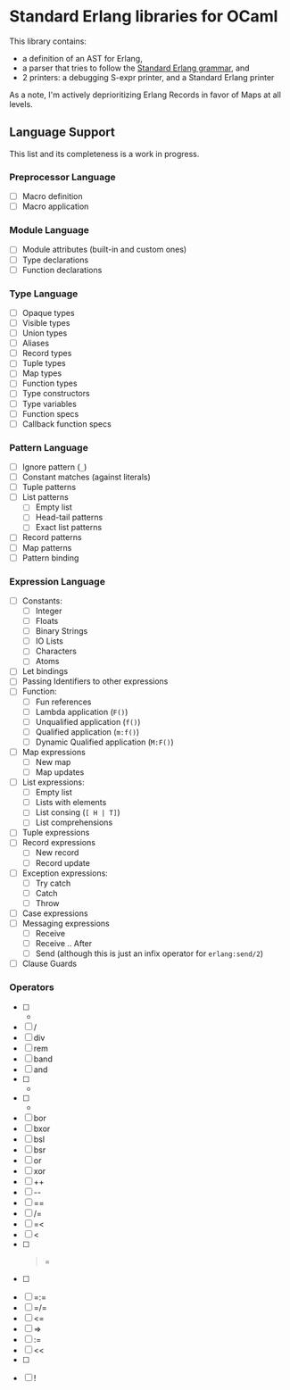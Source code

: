 # Standard Erlang libraries for OCaml

This library contains:

* a definition of an AST for Erlang,
* a parser that tries to follow the [Standard Erlang
  grammar](https://github.com/erlang/otp/blob/master/lib/stdlib/src/erl_parse.yrl),
  and
* 2 printers: a debugging S-expr printer, and a Standard Erlang printer

As a note, I'm actively deprioritizing Erlang Records in favor of Maps at all
levels.

## Language Support

This list and its completeness is a work in progress.

### Preprocessor Language

- [ ] Macro definition
- [ ] Macro application

### Module Language

- [ ] Module attributes (built-in and custom ones)
- [ ] Type declarations
- [ ] Function declarations

### Type Language

- [ ] Opaque types
- [ ] Visible types
- [ ] Union types
- [ ] Aliases
- [ ] Record types
- [ ] Tuple types
- [ ] Map types
- [ ] Function types
- [ ] Type constructors
- [ ] Type variables
- [ ] Function specs
- [ ] Callback function specs

### Pattern Language

- [ ] Ignore pattern (`_`)
- [ ] Constant matches (against literals) 
- [ ] Tuple patterns
- [ ] List patterns
  - [ ] Empty list
  - [ ] Head-tail patterns
  - [ ] Exact list patterns
- [ ] Record patterns
- [ ] Map patterns
- [ ] Pattern binding

### Expression Language

- [ ] Constants:
  - [ ] Integer
  - [ ] Floats
  - [ ] Binary Strings
  - [ ] IO Lists
  - [ ] Characters
  - [ ] Atoms
- [ ] Let bindings
- [ ] Passing Identifiers to other expressions
- [ ] Function:
  - [ ] Fun references
  - [ ] Lambda application (`F()`)
  - [ ] Unqualified application (`f()`)
  - [ ] Qualified application (`m:f()`)
  - [ ] Dynamic Qualified application (`M:F()`)
- [ ] Map expressions
  - [ ] New map
  - [ ] Map updates
- [ ] List expressions:
  - [ ] Empty list
  - [ ] Lists with elements
  - [ ] List consing (`[ H | T]`)
  - [ ] List comprehensions
- [ ] Tuple expressions
- [ ] Record expressions
  - [ ] New record
  - [ ] Record update
- [ ] Exception expressions:
  - [ ] Try catch
  - [ ] Catch
  - [ ] Throw 
- [ ] Case expressions
- [ ] Messaging expressions
  - [ ] Receive
  - [ ] Receive .. After
  - [ ] Send (although this is just an infix operator for `erlang:send/2`)
- [ ] Clause Guards

### Operators

- [ ] *
- [ ] /
- [ ] div
- [ ] rem
- [ ] band
- [ ] and
- [ ] +
- [ ] -
- [ ] bor
- [ ] bxor
- [ ] bsl
- [ ] bsr
- [ ] or
- [ ] xor
- [ ] ++
- [ ] --
- [ ] ==
- [ ] /=
- [ ] =<
- [ ] <
- [ ] >=
- [ ] >
- [ ] =:=
- [ ] =/=
- [ ] <=
- [ ] =>
- [ ] :=
- [ ] <<
- [ ] >>
- [ ] !
